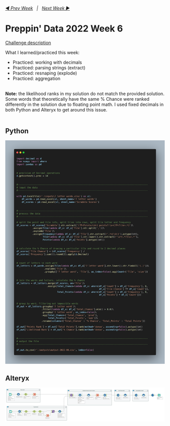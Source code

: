<h6><a href="..\preppin-data-2022-05\README.md">◀  Prev Week</a>&nbsp;&nbsp;&nbsp;|&nbsp;&nbsp;&nbsp;<a href="..\preppin-data-2022-07\README.md">Next Week  ▶</a></h6>

# Preppin' Data 2022 Week 6

[Challenge description](https://preppindata.blogspot.com/2022/02/2022-week-6-7-letter-scrabble-words.html)

What I learned/practiced this week:
* Practiced: working with decimals
* Practiced: parsing strings (extract)
* Practiced: resnaping (explode)
* Practiced: aggregation
<br>
<b>Note:</b> the likelihood ranks in my solution do not match the provided solution. Some words that theoretically have the same % Chance were ranked differently in the solution due to floating point math. I used fixed decimals in both Python and Alteryx to get around this issue.
<br>
<br>

## Python
<a href="preppin-data-2022-06.py">
<img src="img-python-code-2022-06.png?raw=true" alt="Python code">
</a>

## Alteryx
<a href="preppin-data-2022-06.yxzp">
<img src="img-alteryx-2022-06.png?raw=true" alt="Alteryx workflow">
</a>
